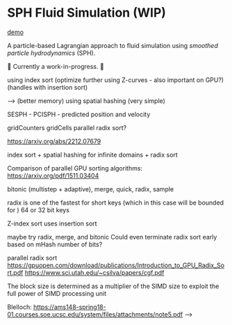 # SPH Fluid Simulation (WIP)

[demo](https://github.com/jseok1/sph-fluid-sim/demo.mp4)

A particle-based Lagrangian approach to fluid simulation using *smoothed particle hydrodynamics* (SPH).


🚧 Currently a work-in-progress. 🚧


<!-- Smoothed-Particle Hydrodynamics (SPH)

Particle-based Lagrangian approach (as opposed to grid-based Eulerian)

SPH is an interpolation method for particle systems. With SPH, field quantities that are only defined at discrete particle locations can be evaluated anywhere in space.

Local radial smoothing kernels with finite support.
Should be normalized such that area under kernel is 1.

Conservation of mass. <-- guaranteed in particle-based simulations
Conservation of momemtum (Navier-Stokes).




https://matthias-research.github.io/pages/publications/sca03.pdf
https://sph-tutorial.physics-simulation.org/pdf/SPH_Tutorial.pdf

screen space shader?

Gotcha:
In std430, vec3's are padded to be vec4's.

SPH
Navier-Stokes
Look ahead particle position trick.
Fix boundary deficiency.
Surface tension.
fixed-radius near neighbor problem
sparse grid storage.

https://ramakarl.com/pdfs/2014_Hoetzlein_FastFixedRadius_Neighbors.pdf

uniform grid --> using index sort (optimize further using Z-curves - also important on GPU?) (handles with insertion sort)
--> (better memory) using spatial hashing (very simple)

SESPH - 
PCISPH - predicted position and velocity

gridCounters
gridCells
parallel radix sort?

https://arxiv.org/abs/2212.07679



index sort + spatial hashing for infinite domains + radix sort


Comparison of parallel GPU sorting algorithms:
https://arxiv.org/pdf/1511.03404

bitonic (multistep + adaptive), merge, quick, radix, sample

radix is one of the fastest for short keys (which in this case will be bounded for )
64 or 32 bit keys

Z-index sort uses insertion sort

maybe try radix, merge, and bitonic
Could even terminate radix sort early based on mHash number of bits?

parallel radix sort
https://gpuopen.com/download/publications/Introduction_to_GPU_Radix_Sort.pdf
https://www.sci.utah.edu/~csilva/papers/cgf.pdf

The block size is determined
as a multiplier of the SIMD size to exploit the full power of
SIMD processing unit

Blelloch:
https://ams148-spring18-01.courses.soe.ucsc.edu/system/files/attachments/note5.pdf -->
